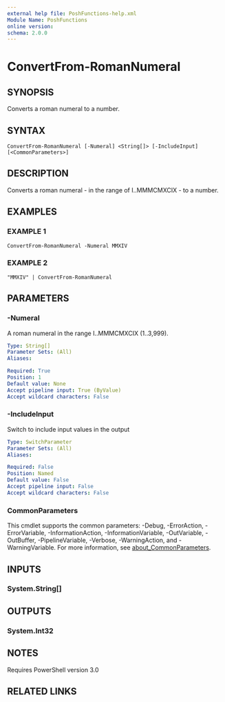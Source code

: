 ```yaml
---
external help file: PoshFunctions-help.xml
Module Name: PoshFunctions
online version:
schema: 2.0.0
---
```


# ConvertFrom-RomanNumeral

## SYNOPSIS
Converts a roman numeral to a number.

## SYNTAX

```
ConvertFrom-RomanNumeral [-Numeral] <String[]> [-IncludeInput] [<CommonParameters>]
```

## DESCRIPTION
Converts a roman numeral - in the range of I..MMMCMXCIX - to a number.

## EXAMPLES

### EXAMPLE 1
```
ConvertFrom-RomanNumeral -Numeral MMXIV
```

### EXAMPLE 2
```
"MMXIV" | ConvertFrom-RomanNumeral
```

## PARAMETERS

### -Numeral
A roman numeral in the range I..MMMCMXCIX (1..3,999).

```yaml
Type: String[]
Parameter Sets: (All)
Aliases:

Required: True
Position: 1
Default value: None
Accept pipeline input: True (ByValue)
Accept wildcard characters: False
```

### -IncludeInput
Switch to include input values in the output

```yaml
Type: SwitchParameter
Parameter Sets: (All)
Aliases:

Required: False
Position: Named
Default value: False
Accept pipeline input: False
Accept wildcard characters: False
```

### CommonParameters
This cmdlet supports the common parameters: -Debug, -ErrorAction, -ErrorVariable, -InformationAction, -InformationVariable, -OutVariable, -OutBuffer, -PipelineVariable, -Verbose, -WarningAction, and -WarningVariable. For more information, see [about_CommonParameters](http://go.microsoft.com/fwlink/?LinkID=113216).

## INPUTS

### System.String[]
## OUTPUTS

### System.Int32
## NOTES
Requires PowerShell version 3.0

## RELATED LINKS
